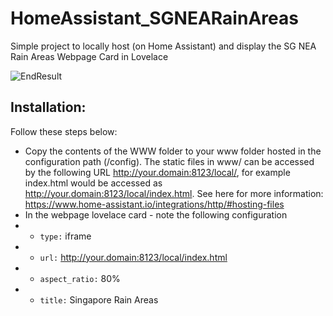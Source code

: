 # HomeAssistant_SGNEARainAreas
Simple project to locally host (on Home Assistant) and display the SG NEA Rain Areas Webpage Card in Lovelace

![EndResult](https://user-images.githubusercontent.com/1997252/190862299-d5e0b68a-1a51-415a-bc2d-75f8c9b205bf.JPG)

## Installation:

Follow these steps below:
- Copy the contents of the WWW folder to your www folder hosted in the configuration path (/config). The static files in www/ can be accessed by the following URL http://your.domain:8123/local/, for example index.html would be accessed as http://your.domain:8123/local/index.html. See here for more information: https://www.home-assistant.io/integrations/http/#hosting-files
- In the webpage lovelace card - note the following configuration
- - `type:` iframe
- - `url:` http://your.domain:8123/local/index.html
- - `aspect_ratio:` 80%
- - `title:` Singapore Rain Areas

